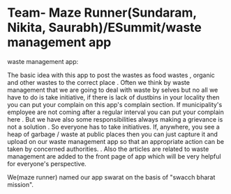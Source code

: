 # Team- Maze Runner(Sundaram, Nikita, Saurabh)/ESummit/waste management app
waste management app:

The basic idea with this app to post the wastes as food wastes , organic and other wastes to the correct place . 
Often we think by waste management that we are going to deal with waste by selves but no all we have to do is take initiative,
if there is lack of dustbins in your locality then you can put your complain on this app's complain section.
If municipality's employee are not coming after a regular interval you can put your complain here .
But we have also some responsibilities always making a grievance is not a solution . So everyone has to take initiatives.
If, anywhere, you see a heap of garbage / waste at public places then you can just capture it and upload on our waste management app so that an appropriate action can be taken by concerned authorities.  .
Also the articles are related to waste management are added to the front page of app which will be very helpful for everyone's perspective.

We(maze runner) named our app swarat on the basis of "swacch bharat mission".
